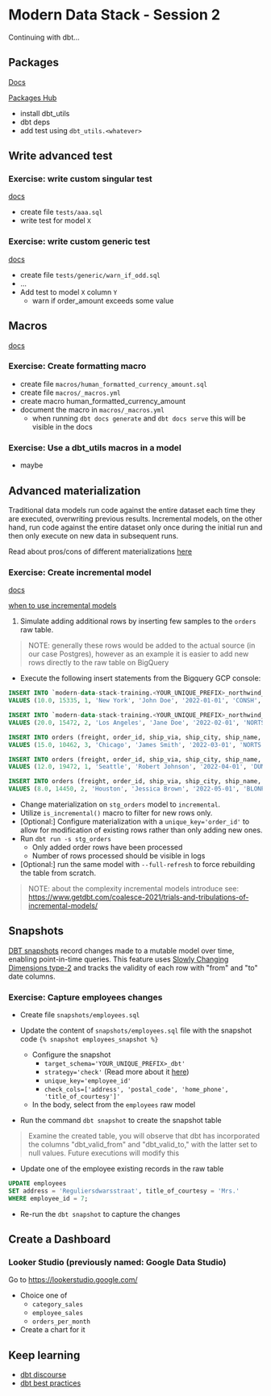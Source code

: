 # Modern Data Stack - Session 2

Continuing with dbt...

## Packages

[Docs](https://docs.getdbt.com/docs/build/packages)

[Packages Hub](https://hub.getdbt.com/)

* install dbt_utils
* dbt deps
* add test using `dbt_utils.<whatever>`


## Write advanced test

### Exercise: write custom singular test

[docs](https://docs.getdbt.com/docs/build/tests#singular-tests)

* create file `tests/aaa.sql`
* write test for model `X`

### Exercise: write custom generic test

[docs](https://docs.getdbt.com/guides/best-practices/writing-custom-generic-tests#generic-tests-with-default-config-values)

* create file `tests/generic/warn_if_odd.sql`
* ...
* Add test to model `X` column `Y`
    * warn if order_amount exceeds some value


## Macros

[docs](https://docs.getdbt.com/docs/build/jinja-macros)

### Exercise: Create formatting macro

* create file `macros/human_formatted_currency_amount.sql`
* create file `macros/_macros.yml`
* create macro human_formatted_currency_amount
* document the macro in `macros/_macros.yml`
    * when running `dbt docs generate` and `dbt docs serve` this will be visible in the docs
 

### Exercise: Use a dbt_utils macros in a model

* maybe


## Advanced materialization

Traditional data models run code against the entire dataset each time they are executed, overwriting previous results. Incremental models, on the other hand, run code against the entire dataset only once during the initial run and then only execute on new data in subsequent runs. 

Read about pros/cons of different materializations [here](https://docs.getdbt.com/docs/building-a-dbt-project/building-models/materializations#materializations)
### Exercise: Create incremental model

[docs](https://docs.getdbt.com/docs/build/incremental-models)

[when to use incremental models](https://docs.getdbt.com/docs/build/incremental-models#when-should-i-use-an-incremental-model)

1. Simulate adding additional rows by inserting few samples to the `orders` raw table. 
> NOTE: generally these rows would be added to the actual source
> (in our case Postgres), however as an example it is easier to add new rows
> directly to the raw table on BigQuery

* Execute the following insert statements from the Bigquery GCP console:
```sql
INSERT INTO `modern-data-stack-training.<YOUR_UNIQUE_PREFIX>_northwind_raw.orders` (freight, order_id, ship_via, ship_city, ship_name, order_date, customer_id, employee_id, ship_region, ship_address, ship_country, shipped_date, required_date, ship_postal_code, _airbyte_ab_id, _airbyte_emitted_at, _airbyte_normalized_at, _airbyte_orders_hashid)
VALUES (10.0, 15335, 1, 'New York', 'John Doe', '2022-01-01', 'CONSH', 1, 'North', '123 Main St', 'USA', '2022-02-01', '2022-03-01', '10001', 'ab_id_1', '2022-01-01 12:00:00', '2022-01-01 12:00:00', 'hash_id_1');

INSERT INTO `modern-data-stack-training.<YOUR_UNIQUE_PREFIX>_northwind_raw.orders` (freight, order_id, ship_via, ship_city, ship_name, order_date, customer_id, employee_id, ship_region, ship_address, ship_country, shipped_date, required_date, ship_postal_code, _airbyte_ab_id, _airbyte_emitted_at, _airbyte_normalized_at, _airbyte_orders_hashid)
VALUES (20.0, 15472, 2, 'Los Angeles', 'Jane Doe', '2022-02-01', 'NORTS', 2, 'West', '456 Main St', 'USA', '2022-03-01', '2022-04-01', '90001', 'ab_id_2', '2022-02-01 12:00:00', '2022-02-01 12:00:00', 'hash_id_2');

INSERT INTO orders (freight, order_id, ship_via, ship_city, ship_name, order_date, customer_id, employee_id, ship_region, ship_address, ship_country, shipped_date, required_date, ship_postal_code, _airbyte_ab_id, _airbyte_emitted_at, _airbyte_normalized_at, _airbyte_orders_hashid)
VALUES (15.0, 10462, 3, 'Chicago', 'James Smith', '2022-03-01', 'NORTS', 3, 'Midwest', '789 Main St', 'USA', '2022-04-01', '2022-05-01', '60001', 'ab_id_3', '2022-03-01 12:00:00', '2022-03-01 12:00:00', 'hash_id_3');

INSERT INTO orders (freight, order_id, ship_via, ship_city, ship_name, order_date, customer_id, employee_id, ship_region, ship_address, ship_country, shipped_date, required_date, ship_postal_code, _airbyte_ab_id, _airbyte_emitted_at, _airbyte_normalized_at, _airbyte_orders_hashid)
VALUES (12.0, 19472, 1, 'Seattle', 'Robert Johnson', '2022-04-01', 'DUMON', 4, 'West', '246 Main St', 'USA', '2022-05-01', '2022-06-01', '98001', 'ab_id_4', '2022-04-01 12:00:00', '2022-04-01 12:00:00', 'hash_id_4');

INSERT INTO orders (freight, order_id, ship_via, ship_city, ship_name, order_date, customer_id, employee_id, ship_region, ship_address, ship_country, shipped_date, required_date, ship_postal_code, _airbyte_ab_id, _airbyte_emitted_at, _airbyte_normalized_at, _airbyte_orders_hashid)
VALUES (8.0, 14450, 2, 'Houston', 'Jessica Brown', '2022-05-01', 'BLONP', 5, 'South', '369 Main St', 'USA', '2022-06-01', '2022-07-01', '77001', 'ab_id_5', '2022-05-01 12:00:00', '2022-05-01 12:00:00', 'hash_id_5');

```

* Change materialization on `stg_orders` model to `incremental`.
* Utilize `is_incremental()` macro to filter for new rows only.
* [Optional:] Configure materialization with a `unique_key='order_id'` to allow for modification of existing rows rather than only adding new ones.
* Run `dbt run -s stg_orders`
    * Only added order rows have been processed
    * Number of rows processed should be visible in logs
* [Optional:] run the same model with `--full-refresh` to force rebuilding the table from scratch.


> NOTE: about the complexity incremental models introduce
> see: https://www.getdbt.com/coalesce-2021/trials-and-tribulations-of-incremental-models/


## Snapshots
[DBT snapshots](https://docs.getdbt.com/docs/build/snapshots) record changes made to a mutable model over time, enabling point-in-time queries. This feature uses [Slowly Changing Dimensions type-2](https://www.sqlshack.com/implementing-slowly-changing-dimensions-scds-in-data-warehouses/) and tracks the validity of each row with "from" and "to" date columns.

### Exercise: Capture employees changes 

* Create file `snapshots/employees.sql`
* Update the content of `snapshots/employees.sql` file with the snapshot code `{% snapshot employees_snapshot %}`
    * Configure the snapshot
      * `target_schema='YOUR_UNIQUE_PREFIX>_dbt'`
      * `strategy='check'` (Read more about it [here](https://docs.getdbt.com/docs/build/snapshots#check-strategy))
      * `unique_key='employee_id'`
      * `check_cols=['address', 'postal_code', 'home_phone', 'title_of_courtesy']'`
    * In the body, select from the `employees` raw model 

* Run the command `dbt snapshot` to create the snapshot table
> Examine the created table, you will observe that dbt has incorporated the columns "dbt_valid_from" and "dbt_valid_to," with the latter set to null values. Future executions will modify this
* Update one of the employee existing records in the raw table
```sql
UPDATE employees
SET address = 'Reguliersdwarsstraat', title_of_courtesy = 'Mrs.' 
WHERE employee_id = 7;

```
* Re-run the `dbt snapshot` to capture the changes

## Create a Dashboard

### Looker Studio (previously named: Google Data Studio)

Go to https://lookerstudio.google.com/

* Choice one of
    * `category_sales`
    * `employee_sales`
    * `orders_per_month`
* Create a chart for it

## Keep learning

* [dbt discourse](https://discourse.getdbt.com/)
* [dbt best practices](https://docs.getdbt.com/guides/best-practices)


